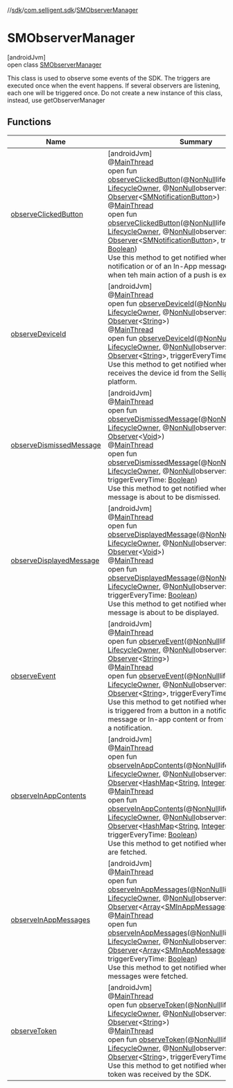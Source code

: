 //[sdk](../../../index.md)/[com.selligent.sdk](../index.md)/[SMObserverManager](index.md)

# SMObserverManager

[androidJvm]\
open class [SMObserverManager](index.md)

This class is used to observe some events of the SDK. The triggers are executed once when the event happens. If several observers are listening, each one will be triggered once. Do not create a new instance of this class, instead, use getObserverManager

## Functions

| Name | Summary |
|---|---|
| [observeClickedButton](observe-clicked-button.md) | [androidJvm]<br>@[MainThread](https://developer.android.com/reference/kotlin/androidx/annotation/MainThread.html)<br>open fun [observeClickedButton](observe-clicked-button.md)(@[NonNull](https://developer.android.com/reference/kotlin/androidx/annotation/NonNull.html)lifecycleOwner: [LifecycleOwner](https://developer.android.com/reference/kotlin/androidx/lifecycle/LifecycleOwner.html), @[NonNull](https://developer.android.com/reference/kotlin/androidx/annotation/NonNull.html)observer: [Observer](https://developer.android.com/reference/kotlin/androidx/lifecycle/Observer.html)&lt;[SMNotificationButton](../-s-m-notification-button/index.md)&gt;)<br>@[MainThread](https://developer.android.com/reference/kotlin/androidx/annotation/MainThread.html)<br>open fun [observeClickedButton](observe-clicked-button.md)(@[NonNull](https://developer.android.com/reference/kotlin/androidx/annotation/NonNull.html)lifecycleOwner: [LifecycleOwner](https://developer.android.com/reference/kotlin/androidx/lifecycle/LifecycleOwner.html), @[NonNull](https://developer.android.com/reference/kotlin/androidx/annotation/NonNull.html)observer: [Observer](https://developer.android.com/reference/kotlin/androidx/lifecycle/Observer.html)&lt;[SMNotificationButton](../-s-m-notification-button/index.md)&gt;, triggerEveryTime: [Boolean](https://kotlinlang.org/api/latest/jvm/stdlib/kotlin/-boolean/index.html))<br>Use this method to get notified when a button of an notification or of an In-App message is clicked or when teh main action of a push is executed. |
| [observeDeviceId](observe-device-id.md) | [androidJvm]<br>@[MainThread](https://developer.android.com/reference/kotlin/androidx/annotation/MainThread.html)<br>open fun [observeDeviceId](observe-device-id.md)(@[NonNull](https://developer.android.com/reference/kotlin/androidx/annotation/NonNull.html)lifecycleOwner: [LifecycleOwner](https://developer.android.com/reference/kotlin/androidx/lifecycle/LifecycleOwner.html), @[NonNull](https://developer.android.com/reference/kotlin/androidx/annotation/NonNull.html)observer: [Observer](https://developer.android.com/reference/kotlin/androidx/lifecycle/Observer.html)&lt;[String](https://developer.android.com/reference/kotlin/java/lang/String.html)&gt;)<br>@[MainThread](https://developer.android.com/reference/kotlin/androidx/annotation/MainThread.html)<br>open fun [observeDeviceId](observe-device-id.md)(@[NonNull](https://developer.android.com/reference/kotlin/androidx/annotation/NonNull.html)lifecycleOwner: [LifecycleOwner](https://developer.android.com/reference/kotlin/androidx/lifecycle/LifecycleOwner.html), @[NonNull](https://developer.android.com/reference/kotlin/androidx/annotation/NonNull.html)observer: [Observer](https://developer.android.com/reference/kotlin/androidx/lifecycle/Observer.html)&lt;[String](https://developer.android.com/reference/kotlin/java/lang/String.html)&gt;, triggerEveryTime: [Boolean](https://kotlinlang.org/api/latest/jvm/stdlib/kotlin/-boolean/index.html))<br>Use this method to get notified when the SDK receives the device id from the Selligent Mobile platform. |
| [observeDismissedMessage](observe-dismissed-message.md) | [androidJvm]<br>@[MainThread](https://developer.android.com/reference/kotlin/androidx/annotation/MainThread.html)<br>open fun [observeDismissedMessage](observe-dismissed-message.md)(@[NonNull](https://developer.android.com/reference/kotlin/androidx/annotation/NonNull.html)lifecycleOwner: [LifecycleOwner](https://developer.android.com/reference/kotlin/androidx/lifecycle/LifecycleOwner.html), @[NonNull](https://developer.android.com/reference/kotlin/androidx/annotation/NonNull.html)observer: [Observer](https://developer.android.com/reference/kotlin/androidx/lifecycle/Observer.html)&lt;[Void](https://developer.android.com/reference/kotlin/java/lang/Void.html)&gt;)<br>@[MainThread](https://developer.android.com/reference/kotlin/androidx/annotation/MainThread.html)<br>open fun [observeDismissedMessage](observe-dismissed-message.md)(@[NonNull](https://developer.android.com/reference/kotlin/androidx/annotation/NonNull.html)lifecycleOwner: [LifecycleOwner](https://developer.android.com/reference/kotlin/androidx/lifecycle/LifecycleOwner.html), @[NonNull](https://developer.android.com/reference/kotlin/androidx/annotation/NonNull.html)observer: [Observer](https://developer.android.com/reference/kotlin/androidx/lifecycle/Observer.html)&lt;[Void](https://developer.android.com/reference/kotlin/java/lang/Void.html)&gt;, triggerEveryTime: [Boolean](https://kotlinlang.org/api/latest/jvm/stdlib/kotlin/-boolean/index.html))<br>Use this method to get notified when an In-App message is about to be dismissed. |
| [observeDisplayedMessage](observe-displayed-message.md) | [androidJvm]<br>@[MainThread](https://developer.android.com/reference/kotlin/androidx/annotation/MainThread.html)<br>open fun [observeDisplayedMessage](observe-displayed-message.md)(@[NonNull](https://developer.android.com/reference/kotlin/androidx/annotation/NonNull.html)lifecycleOwner: [LifecycleOwner](https://developer.android.com/reference/kotlin/androidx/lifecycle/LifecycleOwner.html), @[NonNull](https://developer.android.com/reference/kotlin/androidx/annotation/NonNull.html)observer: [Observer](https://developer.android.com/reference/kotlin/androidx/lifecycle/Observer.html)&lt;[Void](https://developer.android.com/reference/kotlin/java/lang/Void.html)&gt;)<br>@[MainThread](https://developer.android.com/reference/kotlin/androidx/annotation/MainThread.html)<br>open fun [observeDisplayedMessage](observe-displayed-message.md)(@[NonNull](https://developer.android.com/reference/kotlin/androidx/annotation/NonNull.html)lifecycleOwner: [LifecycleOwner](https://developer.android.com/reference/kotlin/androidx/lifecycle/LifecycleOwner.html), @[NonNull](https://developer.android.com/reference/kotlin/androidx/annotation/NonNull.html)observer: [Observer](https://developer.android.com/reference/kotlin/androidx/lifecycle/Observer.html)&lt;[Void](https://developer.android.com/reference/kotlin/java/lang/Void.html)&gt;, triggerEveryTime: [Boolean](https://kotlinlang.org/api/latest/jvm/stdlib/kotlin/-boolean/index.html))<br>Use this method to get notified when an In-App message is about to be displayed. |
| [observeEvent](observe-event.md) | [androidJvm]<br>@[MainThread](https://developer.android.com/reference/kotlin/androidx/annotation/MainThread.html)<br>open fun [observeEvent](observe-event.md)(@[NonNull](https://developer.android.com/reference/kotlin/androidx/annotation/NonNull.html)lifecycleOwner: [LifecycleOwner](https://developer.android.com/reference/kotlin/androidx/lifecycle/LifecycleOwner.html), @[NonNull](https://developer.android.com/reference/kotlin/androidx/annotation/NonNull.html)observer: [Observer](https://developer.android.com/reference/kotlin/androidx/lifecycle/Observer.html)&lt;[String](https://developer.android.com/reference/kotlin/java/lang/String.html)&gt;)<br>@[MainThread](https://developer.android.com/reference/kotlin/androidx/annotation/MainThread.html)<br>open fun [observeEvent](observe-event.md)(@[NonNull](https://developer.android.com/reference/kotlin/androidx/annotation/NonNull.html)lifecycleOwner: [LifecycleOwner](https://developer.android.com/reference/kotlin/androidx/lifecycle/LifecycleOwner.html), @[NonNull](https://developer.android.com/reference/kotlin/androidx/annotation/NonNull.html)observer: [Observer](https://developer.android.com/reference/kotlin/androidx/lifecycle/Observer.html)&lt;[String](https://developer.android.com/reference/kotlin/java/lang/String.html)&gt;, triggerEveryTime: [Boolean](https://kotlinlang.org/api/latest/jvm/stdlib/kotlin/-boolean/index.html))<br>Use this method to get notified when a specific event is triggered from a button in a notification, In-App message or In-app content or from the main action of a notification. |
| [observeInAppContents](observe-in-app-contents.md) | [androidJvm]<br>@[MainThread](https://developer.android.com/reference/kotlin/androidx/annotation/MainThread.html)<br>open fun [observeInAppContents](observe-in-app-contents.md)(@[NonNull](https://developer.android.com/reference/kotlin/androidx/annotation/NonNull.html)lifecycleOwner: [LifecycleOwner](https://developer.android.com/reference/kotlin/androidx/lifecycle/LifecycleOwner.html), @[NonNull](https://developer.android.com/reference/kotlin/androidx/annotation/NonNull.html)observer: [Observer](https://developer.android.com/reference/kotlin/androidx/lifecycle/Observer.html)&lt;[HashMap](https://developer.android.com/reference/kotlin/java/util/HashMap.html)&lt;[String](https://developer.android.com/reference/kotlin/java/lang/String.html), [Integer](https://developer.android.com/reference/kotlin/java/lang/Integer.html)&gt;&gt;)<br>@[MainThread](https://developer.android.com/reference/kotlin/androidx/annotation/MainThread.html)<br>open fun [observeInAppContents](observe-in-app-contents.md)(@[NonNull](https://developer.android.com/reference/kotlin/androidx/annotation/NonNull.html)lifecycleOwner: [LifecycleOwner](https://developer.android.com/reference/kotlin/androidx/lifecycle/LifecycleOwner.html), @[NonNull](https://developer.android.com/reference/kotlin/androidx/annotation/NonNull.html)observer: [Observer](https://developer.android.com/reference/kotlin/androidx/lifecycle/Observer.html)&lt;[HashMap](https://developer.android.com/reference/kotlin/java/util/HashMap.html)&lt;[String](https://developer.android.com/reference/kotlin/java/lang/String.html), [Integer](https://developer.android.com/reference/kotlin/java/lang/Integer.html)&gt;&gt;, triggerEveryTime: [Boolean](https://kotlinlang.org/api/latest/jvm/stdlib/kotlin/-boolean/index.html))<br>Use this method to get notified when In-App contents are fetched. |
| [observeInAppMessages](observe-in-app-messages.md) | [androidJvm]<br>@[MainThread](https://developer.android.com/reference/kotlin/androidx/annotation/MainThread.html)<br>open fun [observeInAppMessages](observe-in-app-messages.md)(@[NonNull](https://developer.android.com/reference/kotlin/androidx/annotation/NonNull.html)lifecycleOwner: [LifecycleOwner](https://developer.android.com/reference/kotlin/androidx/lifecycle/LifecycleOwner.html), @[NonNull](https://developer.android.com/reference/kotlin/androidx/annotation/NonNull.html)observer: [Observer](https://developer.android.com/reference/kotlin/androidx/lifecycle/Observer.html)&lt;[Array](https://kotlinlang.org/api/latest/jvm/stdlib/kotlin/-array/index.html)&lt;[SMInAppMessage](../-s-m-in-app-message/index.md)&gt;&gt;)<br>@[MainThread](https://developer.android.com/reference/kotlin/androidx/annotation/MainThread.html)<br>open fun [observeInAppMessages](observe-in-app-messages.md)(@[NonNull](https://developer.android.com/reference/kotlin/androidx/annotation/NonNull.html)lifecycleOwner: [LifecycleOwner](https://developer.android.com/reference/kotlin/androidx/lifecycle/LifecycleOwner.html), @[NonNull](https://developer.android.com/reference/kotlin/androidx/annotation/NonNull.html)observer: [Observer](https://developer.android.com/reference/kotlin/androidx/lifecycle/Observer.html)&lt;[Array](https://kotlinlang.org/api/latest/jvm/stdlib/kotlin/-array/index.html)&lt;[SMInAppMessage](../-s-m-in-app-message/index.md)&gt;&gt;, triggerEveryTime: [Boolean](https://kotlinlang.org/api/latest/jvm/stdlib/kotlin/-boolean/index.html))<br>Use this method to get notified when new In-App messages were fetched. |
| [observeToken](observe-token.md) | [androidJvm]<br>@[MainThread](https://developer.android.com/reference/kotlin/androidx/annotation/MainThread.html)<br>open fun [observeToken](observe-token.md)(@[NonNull](https://developer.android.com/reference/kotlin/androidx/annotation/NonNull.html)lifecycleOwner: [LifecycleOwner](https://developer.android.com/reference/kotlin/androidx/lifecycle/LifecycleOwner.html), @[NonNull](https://developer.android.com/reference/kotlin/androidx/annotation/NonNull.html)observer: [Observer](https://developer.android.com/reference/kotlin/androidx/lifecycle/Observer.html)&lt;[String](https://developer.android.com/reference/kotlin/java/lang/String.html)&gt;)<br>@[MainThread](https://developer.android.com/reference/kotlin/androidx/annotation/MainThread.html)<br>open fun [observeToken](observe-token.md)(@[NonNull](https://developer.android.com/reference/kotlin/androidx/annotation/NonNull.html)lifecycleOwner: [LifecycleOwner](https://developer.android.com/reference/kotlin/androidx/lifecycle/LifecycleOwner.html), @[NonNull](https://developer.android.com/reference/kotlin/androidx/annotation/NonNull.html)observer: [Observer](https://developer.android.com/reference/kotlin/androidx/lifecycle/Observer.html)&lt;[String](https://developer.android.com/reference/kotlin/java/lang/String.html)&gt;, triggerEveryTime: [Boolean](https://kotlinlang.org/api/latest/jvm/stdlib/kotlin/-boolean/index.html))<br>Use this method to get notified when a new Firebase token was received by the SDK. |
